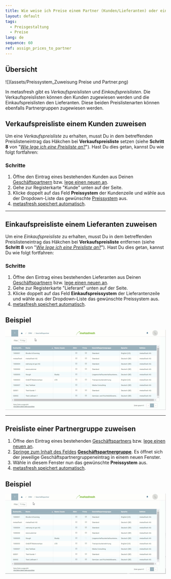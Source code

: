 ```yaml
---
title: Wie weise ich Preise einem Partner (Kunden/Lieferanten) oder einer Partnergruppe zu?
layout: default
tags:
  - Preisgestaltung
  - Preise
lang: de
sequence: 60
ref: assign_prices_to_partner
---
```


## Übersicht
![](assets/Preissystem_Zuweisung Preise und Partner.png)

In metasfresh gibt es *Verkaufspreislisten* und *Einkaufspreislisten*. Die Verkaufspreislisten können den Kunden zugewiesen werden und die Einkaufspreislisten den Lieferanten. Diese beiden Preislistenarten können ebenfalls Partnergruppen zugewiesen werden.

## Verkaufspreisliste einem Kunden zuweisen
Um eine *Verkaufspreisliste* zu erhalten, musst Du in dem betreffenden Preislisteneintrag das Häkchen bei **Verkaufspreisliste** setzen (siehe **Schritt 8** von "[*Wie lege ich eine Preisliste an?*](Preisliste_anlegen)"). Hast Du dies getan, kannst Du wie folgt fortfahren:

### Schritte
1. Öffne den Eintrag eines bestehenden Kunden aus Deinen [Geschäftspartnern](Menu) bzw. [lege einen neuen an](Neuer_Geschaeftspartner_Kunde).
1. Gehe zur Registerkarte "Kunde" unten auf der Seite.
1. Klicke doppelt auf das Feld **Preissystem** der Kundenzeile und wähle aus der Dropdown-Liste das gewünschte [Preissystem](Preissystem_anlegen) aus.
1. [metasfresh speichert automatisch](Speicheranzeige).

---

## Einkaufspreisliste einem Lieferanten zuweisen
Um eine *Einkaufspreisliste* zu erhalten, musst Du in dem betreffenden Preislisteneintrag das Häkchen bei **Verkaufspreisliste** entfernen (siehe **Schritt 8** von "[*Wie lege ich eine Preisliste an?*](Preisliste_anlegen)"). Hast Du dies getan, kannst Du wie folgt fortfahren:

### Schritte
1. Öffne den Eintrag eines bestehenden Lieferanten aus Deinen [Geschäftspartnern](Menu) bzw. [lege einen neuen an](Neuer_Geschaeftspartner_Lieferant).
1. Gehe zur Registerkarte "Lieferant" unten auf der Seite.
1. Klicke doppelt auf das Feld **Einkaufspreissystem** der Lieferantenzeile und wähle aus der Dropdown-Liste das gewünschte Preissystem aus.
1. [metasfresh speichert automatisch](Speicheranzeige).

## Beispiel
![](assets/Zuweisung_Preise_Partner.gif)

---

## Preisliste einer Partnergruppe zuweisen
1. Öffne den Eintrag eines bestehenden [Geschäftspartners](Menu) bzw. [lege einen neuen an](Neuer_Geschaeftspartner).
1. [Springe zum Inhalt des Feldes](Springezu) [**Geschäftspartnergruppe**](Neue_Geschaeftspartnergruppe). Es öffnet sich der jeweilige Geschäftspartnergruppeneintrag in einem neuen Fenster.
1. Wähle in diesem Fenster nun das gewünschte **Preissystem** aus.
1. [metasfresh speichert automatisch](Speicheranzeige).

## Beispiel
![](assets/Zuweisung_Preise_Partnergruppe.gif)
